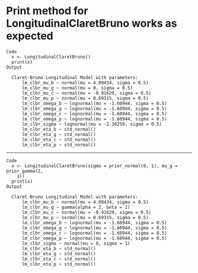 # Print method for LongitudinalClaretBruno works as expected

    Code
      x <- LongitudinalClaretBruno()
      print(x)
    Output
      
      Claret-Bruno Longitudinal Model with parameters:
          lm_clbr_mu_b ~ normal(mu = 4.09434, sigma = 0.5)
          lm_clbr_mu_g ~ normal(mu = 0, sigma = 0.5)
          lm_clbr_mu_c ~ normal(mu = -0.91629, sigma = 0.5)
          lm_clbr_mu_p ~ normal(mu = 0.69315, sigma = 0.5)
          lm_clbr_omega_b ~ lognormal(mu = -1.60944, sigma = 0.5)
          lm_clbr_omega_g ~ lognormal(mu = -1.60944, sigma = 0.5)
          lm_clbr_omega_c ~ lognormal(mu = -1.60944, sigma = 0.5)
          lm_clbr_omega_p ~ lognormal(mu = -1.60944, sigma = 0.5)
          lm_clbr_sigma ~ lognormal(mu = -2.30259, sigma = 0.5)
          lm_clbr_eta_b ~ std_normal()
          lm_clbr_eta_g ~ std_normal()
          lm_clbr_eta_c ~ std_normal()
          lm_clbr_eta_p ~ std_normal()
      

---

    Code
      x <- LongitudinalClaretBruno(sigma = prior_normal(0, 1), mu_g = prior_gamma(2,
        1))
      print(x)
    Output
      
      Claret-Bruno Longitudinal Model with parameters:
          lm_clbr_mu_b ~ normal(mu = 4.09434, sigma = 0.5)
          lm_clbr_mu_g ~ gamma(alpha = 2, beta = 1)
          lm_clbr_mu_c ~ normal(mu = -0.91629, sigma = 0.5)
          lm_clbr_mu_p ~ normal(mu = 0.69315, sigma = 0.5)
          lm_clbr_omega_b ~ lognormal(mu = -1.60944, sigma = 0.5)
          lm_clbr_omega_g ~ lognormal(mu = -1.60944, sigma = 0.5)
          lm_clbr_omega_c ~ lognormal(mu = -1.60944, sigma = 0.5)
          lm_clbr_omega_p ~ lognormal(mu = -1.60944, sigma = 0.5)
          lm_clbr_sigma ~ normal(mu = 0, sigma = 1)
          lm_clbr_eta_b ~ std_normal()
          lm_clbr_eta_g ~ std_normal()
          lm_clbr_eta_c ~ std_normal()
          lm_clbr_eta_p ~ std_normal()
      

